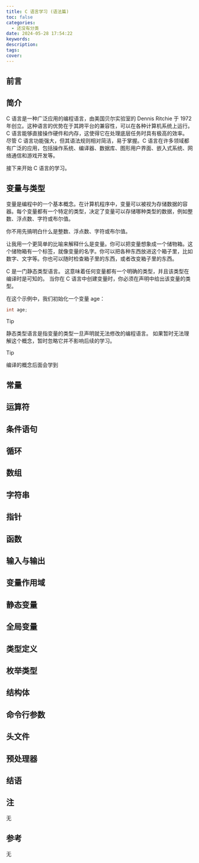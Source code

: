 ```yaml
---
title: C 语言学习 (语法篇)
toc: false
categories:
  - 还没有分类
date: 2024-05-28 17:54:22
keywords:
description:
tags:
cover:
---
```


<!--
注释的方法：
在正文需要注释的地方插入下面的代码，根据需要修改编号：
  <sup>[1](#note1)</sup>
在"注"章节插入对应编号的注释内容:
  <div id="note1"></div>
  [1] 这是注的内容
-->

## 前言

## 简介

C 语言是一种广泛应用的编程语言，由美国贝尔实验室的 Dennis Ritchie 于 1972 年创立。这种语言的优势在于其跨平台的兼容性，可以在各种计算机系统上运行。C 语言能够直接操作硬件和内存，这使得它在处理底层任务时具有极高的效率。尽管 C 语言功能强大，但其语法规则相对简洁，易于掌握。C 语言在许多领域都有广泛的应用，包括操作系统、编译器、数据库、图形用户界面、嵌入式系统、网络通信和游戏开发等。

接下来开始 C 语言的学习。

<!-- more -->

## 变量与类型

变量是编程中的一个基本概念。在计算机程序中，变量可以被视为存储数据的容器。每个变量都有一个特定的类型，决定了变量可以存储哪种类型的数据，例如整数、浮点数、字符或布尔值。

你不用先搞明白什么是整数、浮点数、字符或布尔值。

让我用一个更简单的比喻来解释什么是变量。你可以把变量想象成一个储物箱。这个储物箱有一个标签，就像变量的名字。你可以把各种东西放进这个箱子里，比如数字、文字等。你也可以随时检查箱子里的东西，或者改变箱子里的东西。



C 是一门静态类型语言。
这意味着任何变量都有一个明确的类型，并且该类型在编译时是可知的。
当你在 C 语言中创建变量时，你必须在声明中给出该变量的类型。

在这个示例中，我们初始化一个变量 age：

```c
int age;
```

> [!tip]
> 静态类型语言是指变量的类型一旦声明就无法修改的编程语言。
> 如果暂时无法理解这个概念，暂时忽略它并不影响后续的学习。

> [!tip]
> 编译的概念后面会学到

## 常量

## 运算符

## 条件语句

## 循环

## 数组

## 字符串

## 指针

## 函数

## 输入与输出

## 变量作用域

## 静态变量

## 全局变量

## 类型定义

## 枚举类型

## 结构体

## 命令行参数

## 头文件

## 预处理器

## 结语

## 注

无

## 参考

无
